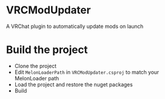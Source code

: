 # VRCModUpdater
A VRChat plugin to automatically update mods on launch

# Build the project
 - Clone the project
 - Edit `MelonLoaderPath` in `VRCModUpdater.csproj` to match your MelonLoader path
 - Load the project and restore the nuget packages
 - Build